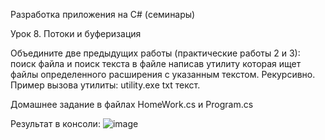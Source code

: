 Разработка приложения на C# (семинары)

Урок 8. Потоки и буферизация

Объедините две предыдущих работы (практические работы 2 и 3):
поиск файла и поиск текста в файле написав утилиту которая ищет файлы определенного расширения с указанным текстом.
Рекурсивно. Пример вызова утилиты: utility.exe txt текст.

Домашнее задание в файлах HomeWork.cs и Program.cs

Результат в консоли:
![image](https://github.com/SlavamirMartynkin/ConsoleApp10/assets/129394288/ed2d1525-d110-4d33-a1fd-97ef4de386e1)
